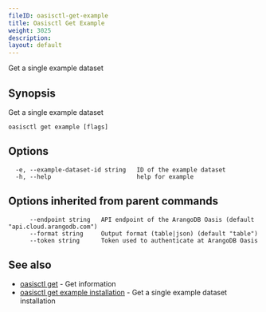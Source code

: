```yaml
---
fileID: oasisctl-get-example
title: Oasisctl Get Example
weight: 3025
description: 
layout: default
---
```

Get a single example dataset

## Synopsis

Get a single example dataset

```
oasisctl get example [flags]
```

## Options

```
  -e, --example-dataset-id string   ID of the example dataset
  -h, --help                        help for example
```

## Options inherited from parent commands

```
      --endpoint string   API endpoint of the ArangoDB Oasis (default "api.cloud.arangodb.com")
      --format string     Output format (table|json) (default "table")
      --token string      Token used to authenticate at ArangoDB Oasis
```

## See also

* [oasisctl get]()	 - Get information
* [oasisctl get example installation](oasisctl-get-example-installation)	 - Get a single example dataset installation

